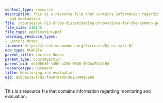 ```yaml
---
content_type: resource
description: This is a resource file that contains information regarding monitoring
  and evaluation.
file: /courses/ec-715-d-lab-disseminating-innovations-for-the-common-good-spring-2007/e5b5a53af7d2f899ba00a915349e39e4_MITEC_715S07_lec18.pdf
file_size: 210145
file_type: application/pdf
learning_resource_types:
- Lecture Notes
license: https://creativecommons.org/licenses/by-nc-sa/4.0/
ocw_type: OCWFile
parent_title: Lecture Notes
parent_type: CourseSection
parent_uid: de700e56-4d06-a284-06d5-067ba74d2f65
resourcetype: Document
title: Monitoring and evaluation
uid: e5b5a53a-f7d2-f899-ba00-a915349e39e4
---
```

This is a resource file that contains information regarding monitoring and evaluation.